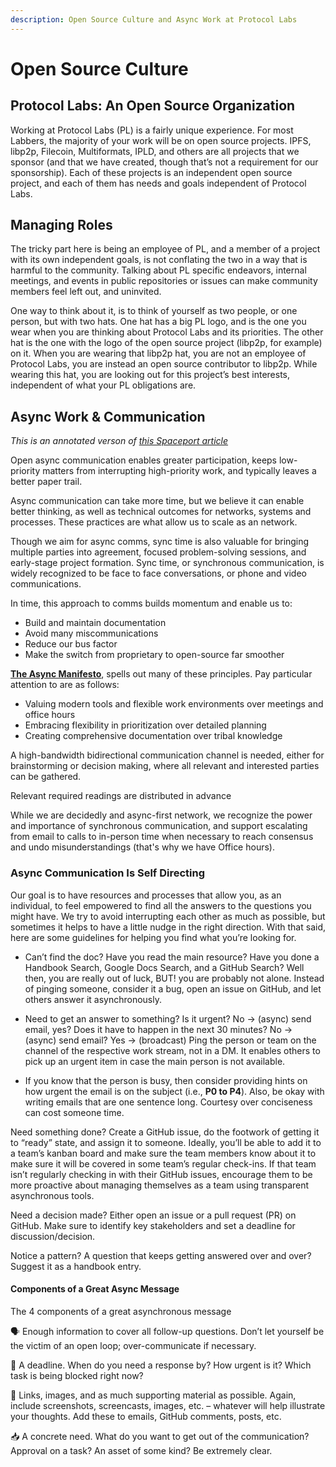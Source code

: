 ```yaml
---
description: Open Source Culture and Async Work at Protocol Labs
---
```


# Open Source Culture

## Protocol Labs: An Open Source Organization

Working at Protocol Labs (PL) is a fairly unique experience. For most Labbers, the majority of your work will be on open source projects. IPFS, libp2p, Filecoin, Multiformats, IPLD, and others are all projects that we sponsor (and that we have created, though that’s not a requirement for our sponsorship). Each of these projects is an independent open source project, and each of them has needs and goals independent of Protocol Labs.


## Managing Roles

The tricky part here is being an employee of PL, and a member of a project with its own independent goals, is not conflating the two in a way that is harmful to the community. Talking about PL specific endeavors, internal meetings, and events in public repositories or issues can make community members feel left out, and uninvited.

One way to think about it, is to think of yourself as two people, or one person, but with two hats. One hat has a big PL logo, and is the one you wear when you are thinking about Protocol Labs and its priorities. The other hat is the one with the logo of the open source project (libp2p, for example) on it. When you are wearing that libp2p hat, you are not an employee of Protocol Labs, you are instead an open source contributor to libp2p. While wearing this hat, you are looking out for this project’s best interests, independent of what your PL obligations are.


## Async Work & Communication
_This is an annotated verson of [this Spaceport article](https://protocol.almanac.io/docs/async-work-ezPny9x7Q50QISL4UIUhB3PoURV0lgxP)_

 Open async communication enables greater participation, keeps low-priority matters from interrupting high-priority work, and typically leaves a better paper trail.

Async communication can take more time, but we believe it can enable better thinking, as well as technical outcomes for networks, systems and processes. These practices are what allow us to scale as an network.

Though we aim for async comms, sync time is also valuable for bringing multiple parties into agreement, focused problem-solving sessions, and early-stage project formation. Sync time, or synchronous communication, is widely recognized to be face to face conversations, or phone and video communications.

In time, this approach to comms builds momentum and enable us to:

* Build and maintain documentation
* Avoid many miscommunications
* Reduce our bus factor​
* Make the switch from proprietary to open-source far smoother

**[The Async Manifesto](http://asyncmanifesto.org/)**, spells out many of these principles. Pay particular attention to are as follows:

* Valuing modern tools and flexible work environments over meetings and office hours
* Embracing flexibility in prioritization over detailed planning
* Creating comprehensive documentation over tribal knowledge


A high-bandwidth bidirectional communication channel is needed, either for brainstorming or decision making, where all relevant and interested parties can be gathered.

Relevant required readings are distributed in advance

While we are decidedly and async-first network, we recognize the power and importance of synchronous communication, and support escalating from email to calls to in-person time when necessary to reach consensus and undo misunderstandings (that's why we have Office hours).

### Async Communication Is Self Directing

Our goal is to have resources and processes that allow you, as an individual, to feel empowered to find all the answers to the questions you might have. We try to avoid interrupting each other as much as possible, but sometimes it helps to have a little nudge in the right direction. With that said, here are some guidelines for helping you find what you’re looking for.

* Can’t find the doc? Have you read the main resource? Have you done a Handbook Search, Google Docs Search, and a GitHub Search? Well then, you are really out of luck, BUT! you are probably not alone. Instead of pinging someone, consider it a bug, open an issue on GitHub, and let others answer it asynchronously.

* Need to get an answer to something? Is it urgent? No -> (async) send email, yes? Does it have to happen in the next 30 minutes? No -> (async) send email? Yes -> (broadcast) Ping the person or team on the channel of the respective work stream, not in a DM. It enables others to pick up an urgent item in case the main person is not available.

* If you know that the person is busy, then consider providing hints on how urgent the email is on the subject (i.e., **P0 to P4**). Also, be okay with writing emails that are one sentence long. Courtesy over conciseness can cost someone time.

Need something done? Create a GitHub issue, do the footwork of getting it to “ready” state, and assign it to someone.
Ideally, you’ll be able to add it to a team’s kanban board and make sure the team members know about it to make sure it will be covered in some team’s regular check-ins. If that team isn’t regularly checking in with their GitHub issues, encourage them to be more proactive about managing themselves as a team using transparent asynchronous tools.

Need a decision made? Either open an issue or a pull request (PR) on GitHub. Make sure to identify key stakeholders and set a deadline for discussion/decision.

Notice a pattern? A question that keeps getting answered over and over? Suggest it as a handbook entry.

#### Components of a Great Async Message

The 4 components of a great asynchronous message

🗣 Enough information to cover all follow-up questions. Don’t let yourself be the victim of an open loop; over-communicate if necessary.

📅 A deadline. When do you need a response by? How urgent is it? Which task is being blocked right now?

🔗 Links, images, and as much supporting material as possible. Again, include screenshots, screencasts, images, etc. – whatever will help illustrate your thoughts. Add these to emails, GitHub comments, posts, etc.

📥 A concrete need. What do you want to get out of the communication? Approval on a task? An asset of some kind? Be extremely clear.

